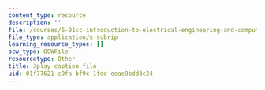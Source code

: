 ```yaml
---
content_type: resource
description: ''
file: /courses/6-01sc-introduction-to-electrical-engineering-and-computer-science-i-spring-2011/01f77621c9fabf9c1fddeeae9bdd3c24_rOA1VC5aQ7Q.srt
file_type: application/x-subrip
learning_resource_types: []
ocw_type: OCWFile
resourcetype: Other
title: 3play caption file
uid: 01f77621-c9fa-bf9c-1fdd-eeae9bdd3c24
---
```


